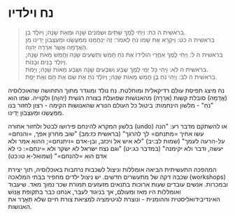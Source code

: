 # נח וילדיו

> בראשית ה כח: וַיְחִי לֶמֶךְ שְׁתַּיִם וּשְׁמֹנִים שָׁנָה וּמְאַת שָׁנָה; וַיּוֹלֶד בֵּן.  
> בראשית ה כט: וַיִּקְרָא אֶת שְׁמוֹ נֹחַ לֵאמֹר:  זֶה יְנַחֲמֵנוּ מִמַּעֲשֵׂנוּ וּמֵעִצְּבוֹן יָדֵינוּ מִן הָאֲדָמָה אֲשֶׁר אֵרְרָהּ יְהוָה.  
> בראשית ה ל: וַיְחִי לֶמֶךְ אַחֲרֵי הוֹלִידוֹ אֶת נֹחַ חָמֵשׁ וְתִשְׁעִים שָׁנָה וַחֲמֵשׁ מֵאֹת שָׁנָה; וַיּוֹלֶד בָּנִים וּבָנוֹת.  
> בראשית ה לא: וַיְהִי כָּל יְמֵי לֶמֶךְ שֶׁבַע וְשִׁבְעִים שָׁנָה וּשְׁבַע מֵאוֹת שָׁנָה; וַיָּמֹת.  
> בראשית ה לב: וַיְהִי נֹחַ בֶּן חֲמֵשׁ מֵאוֹת שָׁנָה; וַיּוֹלֶד נֹחַ אֶת שֵׁם אֶת חָם וְאֶת יָפֶת.  

נח מיצג תפיסת עולם רדיקאלית ומוחלטת.
נח נולד ומוגדר מתוך התחושה שהאוכלוסיה (אֲדָמָה) סובלת קשות (אֵרְרָהּ) מהאנושות שפועלת בצורה רגשית (יְהוָה) ולקוייה.
שמו הוא "נֹחַ" - מלשון הינחמות: ביטול כל העולם הנורא שהאנושות הקימה - רצון לחזור בנו מִמַּעֲשֵׂנוּ וּמֵעִצְּבוֹן יָדֵינוּ.

<lexical>
בלשון המקרא להינחם פירושו לבטל ולחזור אחורה (undo) או להשתקם מדבר רע: "הנה עשו אחיך =מתנחם= לך להרגך" (בראשית כז:מב) "שוב מחרון אפך, =והנחם= על-הרעה לעמך" (שמות לב:יב) "לא איש אל ויכזב, ובן-אדם =ויתנחם=; ההוא אמר ולא יעשה, ודבר ולא יקימנה" (במדבר כג:יט) "וגם נצח ישראל לא ישקר ולא =ינחם=: כי לא אדם הוא =להנחם=" (שמואל-א טו:כט)
</lexical>

המהפכה התעשיתית הביאה אומללות וניצול לשכבות נרחבות באוכלוסיה, תוך יצירת שכבה דקה של מתעשרים חדשים. יש ניצול ילדים מחפיר בבתי המלאכה (workshops) ובמכרות. אנשים עובדים שעות ארוכות בתנאים מזעזעים תמורת שכר נמוך מאד.
שיעבוד ואומללות היו מאז ומעולם, אך בניגוד לעבר, אנחנו כבר בתקופת אֱנוֹשׁ האינדיבידואליסטית וההומנית - ונוצרת לגיטימציה למציאת צורת חיים שלא תְאָרֶר את האנושות.
